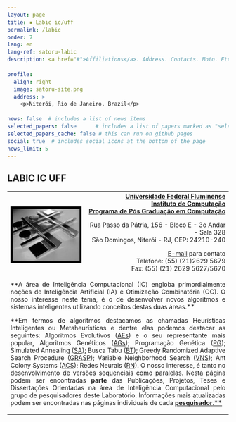 ```yaml
---
layout: page
title: ▪ Labic ic/uff
permalink: /labic
order: 7
lang: en
lang-ref: satoru-labic
description: <a href="#">Affiliations</a>. Address. Contacts. Moto. Etc.

profile:
  align: right
  image: satoru-site.png
  address: >
    <p>Niterói, Rio de Janeiro, Brazil</p>

news: false  # includes a list of news items
selected_papers: false      # includes a list of papers marked as "selected={true}" (only run locally!)
selected_papers_cache: false # this can run on github pages
social: true  # includes social icons at the bottom of the page
news_limit: 5
---
```


## **LABIC IC UFF**


<table border="0" cellpadding="0" cellspacing="0" width="630">
<tr>
<td valign="middle" align="center">
<img src="./visao/imagens/jogo.jpg" border="0" alt="">
</td>
<td width="65%">
<div align="right">
<a href="http://www.uff.br"><b>Universidade Federal Fluminense</b></a><br>
<a href="http://www.ic.uff.br"><b>Instituto de Computação</b></a><br>
<a href="http://www.ic.uff.br/PosGraduacao/coordenacao.php"><b>Programa de Pós Graduação em Computação</b></a>
<p>
Rua Passo da Pátria, 156 - Bloco E - 3o Andar - Sala 328<br>
São Domingos, Niterói - RJ, CEP: 24210-240
<p>
<a href="mailto:satoru{@}dcc.ic.uff.br">E-mail</a> para contato<br>
Telefone: (55) (21)2629 5679<br>
Fax: (55) (21) 2629 5627/5670<br>
</div>	
</td>
</tr>
<tr>
<td colspan="2">
<div align="justify">
**A área de Inteligência Computacional (IC) engloba primordialmente noções de Inteligência Artificial (IA) e Otimização Combinatória (OC). O nosso interesse neste 
tema, é o de desenvolver novos algoritmos e sistemas inteligentes utilizando conceitos destas duas áreas.**
<p>
**Em termos de algoritmos destacamos as chamadas Heurísticas Inteligentes ou Metaheurísticas e dentre elas podemos destacar as seguintes: 
Algoritmos Evolutivos (<a href="http://www.faqs.org/faqs/ai-faq/genetic/">AEs</a>) e o seu representante mais popular, Algoritmos Genéticos
(<a href="http://www.faqs.org/faqs/ai-faq/genetic/">AGs</a>); Programação Genética (<a href="http://www.genetic-programming.org/">PG</a>); Simulated
Annealing (<a href="http://members.aol.com/btluke/simann1.htm">SA</a>); Busca Tabu (<a href="http://spot.colorado.edu/~glover/">BT</a>); Greedy Randomized
Adaptive Search Procedure (<a href="http://www.research.att.com/~mgcr/">GRASP</a>);
Variable Neighborhood Search (<a href="http://www.mi.sanu.ac.yu/~nenad/">VNS</a>);
Ant Colony Systems (<a href="http://iridia.ulb.ac.be/~mdorigo/ACO/ACO.html">ACS</a>);
Redes Neurais (<a href="http://nn.cs.utexas.edu/">RN</a>). O nosso interesse,
é tanto no desenvolvimento de versões sequenciais como paralelas. Nesta página podem ser encontradas
<b>parte</b> das Publicações, Projetos, Teses e Dissertações Orientadas na área de Inteligência Computacional
pelo grupo de pesquisadores deste Laboratório. Informações mais atualizadas podem ser encontradas nas páginas individuais de
cada <a href="http://labic.ic.uff.br/index.php?id=1"><b>pesquisador</b>.**
</div>
</td>
</tr>
</table>



